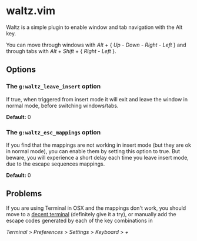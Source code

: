 waltz.vim
=========

Waltz is a simple plugin to enable window and tab navigation with the Alt key.

You can move through windows with _Alt_ + { _Up_ - _Down_ - _Right_ - _Left_ }
and through tabs with _Alt_ + _Shift_ + { _Right_ - _Left_ }.

Options
-------

### The `g:waltz_leave_insert` option

If true, when triggered from insert mode it will exit and leave the window in
normal mode, before switching windows/tabs.

**Default:** 0

### The `g:waltz_esc_mappings` option

If you find that the mappings are not working in insert mode (but they are ok in
normal mode), you can enable them by setting this option to true. But beware,
you will experience a short delay each time you leave insert mode, due to the
escape sequences mappings.

**Default:** 0

Problems
--------

If you are using Terminal in OSX and the mappings don't work, you should move
to a [decent terminal](http://www.iterm2.com/) (definitely give it a try), or
manually add the escape codes generated by each of the key combinations in

_Terminal_ > _Preferences_ > _Settings_ > _Keyboard_ > _+_
